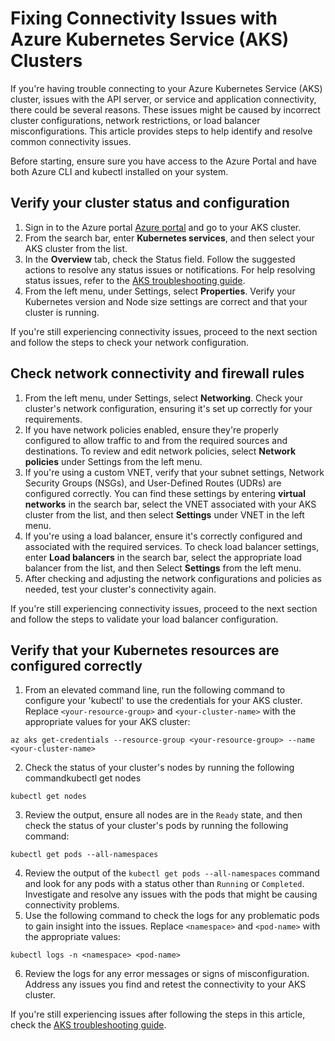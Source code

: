 # Fixing Connectivity Issues with Azure Kubernetes Service (AKS) Clusters

If you're having trouble connecting to your Azure Kubernetes Service (AKS) cluster, issues with the API server, or service and application connectivity, there could be several reasons. These issues might be caused by incorrect cluster configurations, network restrictions, or load balancer misconfigurations. This article provides steps to help identify and resolve common connectivity issues. 

Before starting, ensure sure you have access to the Azure Portal and have both Azure CLI and kubectl installed on your system.


## Verify your cluster status and configuration

1. Sign in to the Azure portal [Azure portal](https://portal.azure.com) and go to your AKS cluster.
2. From the search bar, enter **Kubernetes services**, and then select your AKS cluster from the list.
3. In the **Overview** tab, check the Status field. Follow the suggested actions to resolve any status issues or notifications. For help resolving status issues, refer to the [AKS troubleshooting guide](https://learn.microsoft.com/en-us/azure/aks/troubleshooting).
4. From the left menu, under Settings, select **Properties**. Verify your Kubernetes version and Node size settings are correct and that your cluster is running.

If you're still experiencing connectivity issues, proceed to the next section and follow the steps to check your network configuration.


## Check network connectivity and firewall rules

1. From the left menu, under Settings, select **Networking**. Check your cluster's network configuration, ensuring it's set up correctly for your requirements.
2. If you have network policies enabled, ensure they're properly configured to allow traffic to and from the required sources and destinations. To review and edit network policies, select **Network policies** under Settings from the left menu.
3. If you're using a custom VNET, verify that your subnet settings, Network Security Groups (NSGs), and User-Defined Routes (UDRs) are configured correctly. You can find these settings by entering **virtual networks** in the search bar, select the VNET associated with your AKS cluster from the list, and then select **Settings** under VNET in the left menu.
4. If you're using a load balancer, ensure it's correctly configured and associated with the required services. To check load balancer settings, enter **Load balancers** in the search bar, select the appropriate load balancer from the list, and then Select **Settings** from the left menu.
7. After checking and adjusting the network configurations and policies as needed, test your cluster's connectivity again.

If you're still experiencing connectivity issues, proceed to the next section and follow the steps to validate your load balancer configuration.


## Verify that your Kubernetes resources are configured correctly

1. From an elevated command line, run the following command to configure your 'kubectl' to use the credentials for your AKS cluster. Replace `<your-resource-group>` and `<your-cluster-name>` with the appropriate values for your AKS cluster:
```
az aks get-credentials --resource-group <your-resource-group> --name <your-cluster-name>
```
2. Check the status of your cluster's nodes by running the following commandkubectl get nodes
```
kubectl get nodes
```
3. Review the output, ensure all nodes are in the `Ready` state, and then check the status of your cluster's pods by running the following command:
```
kubectl get pods --all-namespaces
```
4. Review the output of the `kubectl get pods --all-namespaces` command and look for any pods with a status other than `Running` or `Completed`. Investigate and resolve any issues with the pods that might be causing connectivity problems.
5. Use the following command to check the logs for any problematic pods to gain insight into the issues. Replace `<namespace>` and `<pod-name>` with the appropriate values:
```
kubectl logs -n <namespace> <pod-name>
```
6. Review the logs for any error messages or signs of misconfiguration. Address any issues you find and retest the connectivity to your AKS cluster.

If you're still experiencing issues after following the steps in this article, check the [AKS troubleshooting guide](https://learn.microsoft.com/en-us/azure/aks/troubleshooting).
